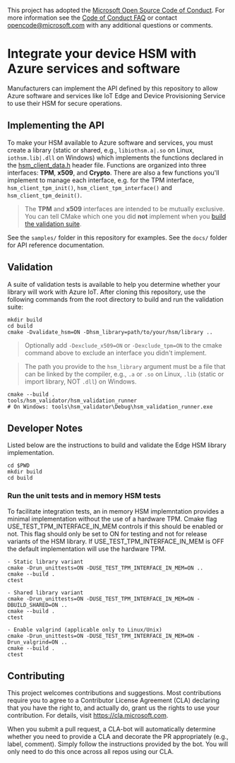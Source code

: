 This project has adopted the [Microsoft Open Source Code of Conduct](https://opensource.microsoft.com/codeofconduct/).
For more information see the [Code of Conduct FAQ](https://opensource.microsoft.com/codeofconduct/faq/) or
contact [opencode@microsoft.com](mailto:opencode@microsoft.com) with any additional questions or comments.

# Integrate your device HSM with Azure services and software
Manufacturers can implement the API defined by this repository to allow Azure software and services like IoT Edge and Device Provisioning Service to use their HSM for secure operations.

## Implementing the API
To make your HSM available to Azure software and services, you must create a library (static or shared, e.g., `libiothsm.a|.so` on Linux, `iothsm.lib|.dll` on Windows) which implements the functions declared in the [hsm_client_data.h](inc/hsm_client_data.h) header file. Functions are organized into three interfaces: **TPM**, **x509**, and **Crypto**. There are also a few functions you'll implement to manage each interface, e.g. for the TPM interface, `hsm_client_tpm_init()`, `hsm_client_tpm_interface()` and `hsm_client_tpm_deinit()`.

> The **TPM** and **x509** interfaces are intended to be mutually exclusive. You can tell CMake which one you did **not** implement when you [build the validation suite](#validation).

See the `samples/` folder in this repository for examples. See the `docs/` folder for API reference documentation.

## Validation

A suite of validation tests is available to help you determine whether your library will work with Azure IoT. After cloning this repository, use the following commands from the root directory to build and run the validation suite:

```
mkdir build
cd build
cmake -Dvalidate_hsm=ON -Dhsm_library=path/to/your/hsm/library ..
```
> Optionally add `-Dexclude_x509=ON` or `-Dexclude_tpm=ON` to the cmake command above to exclude an interface you didn't implement.

> The path you provide to the `hsm_library` argument must be a file that can be linked by the compiler, e.g., `.a` or `.so` on Linux, `.lib` (static or import library, NOT `.dll`) on Windows.

```
cmake --build .
tools/hsm_validator/hsm_validation_runner
# On Windows: tools\hsm_validator\Debug\hsm_validation_runner.exe
```

## Developer Notes

Listed below are the instructions to build and validate the Edge HSM library implementation.

```
cd $PWD
mkdir build
cd build
```

### Run the unit tests and in memory HSM tests
To facilitate integration tests, an in memory HSM implemntation provides a minimal implementation without the use of a hardware TPM. Cmake flag USE_TEST_TPM_INTERFACE_IN_MEM controls if this should be enabled or not.
This flag should only be set to ON for testing and not for release variants of the HSM library. If USE_TEST_TPM_INTERFACE_IN_MEM is OFF the default implementation will use the hardware TPM.

```
- Static library variant
cmake -Drun_unittests=ON -DUSE_TEST_TPM_INTERFACE_IN_MEM=ON ..
cmake --build .
ctest

- Shared library variant
cmake -Drun_unittests=ON -DUSE_TEST_TPM_INTERFACE_IN_MEM=ON -DBUILD_SHARED=ON ..
cmake --build .
ctest

- Enable valgrind (applicable only to Linux/Unix)
cmake -Drun_unittests=ON -DUSE_TEST_TPM_INTERFACE_IN_MEM=ON -Drun_valgrind=ON ..
cmake --build .
ctest
```

## Contributing

This project welcomes contributions and suggestions.  Most contributions require you to agree to a
Contributor License Agreement (CLA) declaring that you have the right to, and actually do, grant us
the rights to use your contribution. For details, visit https://cla.microsoft.com.

When you submit a pull request, a CLA-bot will automatically determine whether you need to provide
a CLA and decorate the PR appropriately (e.g., label, comment). Simply follow the instructions
provided by the bot. You will only need to do this once across all repos using our CLA.
